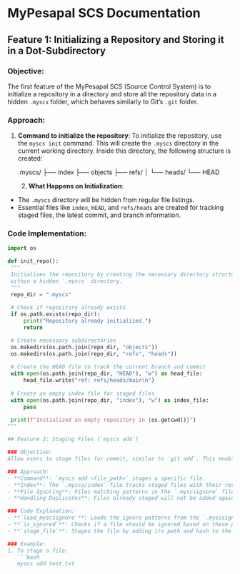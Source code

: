 # MyPesapal SCS Documentation

## Feature 1: Initializing a Repository and Storing it in a Dot-Subdirectory

### Objective:
The first feature of the MyPesapal SCS (Source Control System) is to initialize a repository in a directory and store all the repository data in a hidden `.myscs` folder, which behaves similarly to Git’s `.git` folder.

### Approach:
1. **Command to initialize the repository**:
   To initialize the repository, use the `myscs init` command. This will create the `.myscs` directory in the current working directory. Inside this directory, the following structure is created:

   .myscs/ ├── index ├── objects ├── refs/ │ └── heads/ └── HEAD

   2. **What Happens on Initialization**:
- The `.myscs` directory will be hidden from regular file listings.
- Essential files like `index`, `HEAD`, and `refs/heads` are created for tracking staged files, the latest commit, and branch information.

### Code Implementation:
```python
import os

def init_repo():
 """
 Initializes the repository by creating the necessary directory structure
 within a hidden `.myscs` directory.
 """
 repo_dir = ".myscs"
 
 # Check if repository already exists
 if os.path.exists(repo_dir):
     print("Repository already initialized.")
     return

 # Create necessary subdirectories
 os.makedirs(os.path.join(repo_dir, "objects"))
 os.makedirs(os.path.join(repo_dir, "refs", "heads"))
 
 # Create the HEAD file to track the current branch and commit
 with open(os.path.join(repo_dir, "HEAD"), "w") as head_file:
     head_file.write("ref: refs/heads/main\n")
 
 # Create an empty index file for staged files
 with open(os.path.join(repo_dir, "index"), "w") as index_file:
     pass

 print(f"Initialized an empty repository in {os.getcwd()}")
"""

## Feature 2: Staging Files (`myscs add`)

### Objective:
Allow users to stage files for commit, similar to `git add`. This enables users to prepare their changes for the next commit.

### Approach:
- **Command**: `myscs add <file_path>` stages a specific file.
- **Index**: The `.myscs/index` file tracks staged files with their respective SHA-1 hashes.
- **File Ignoring**: Files matching patterns in the `.myscsignore` file are skipped.
- **Handling Duplicates**: Files already staged will not be added again to prevent redundant entries.

### Code Explanation:
- **`load_myscsignore`**: Loads the ignore patterns from the `.myscsignore` file.
- **`is_ignored`**: Checks if a file should be ignored based on these patterns.
- **`stage_file`**: Stages the file by adding its path and hash to the index, while checking for duplicates.

### Example:
1. To stage a file:
   ```bash
   myscs add test.txt      

